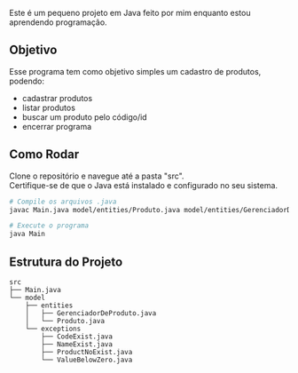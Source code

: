Este é um pequeno projeto em Java feito por mim enquanto estou aprendendo programação.

## Objetivo
Esse programa tem como objetivo simples um cadastro de produtos, podendo:
- cadastrar produtos
- listar produtos
- buscar um produto pelo código/id
- encerrar programa

## Como Rodar
Clone o repositório e navegue até a pasta "src".  
Certifique-se de que o Java está instalado e configurado no seu sistema.

```bash
# Compile os arquivos .java
javac Main.java model/entities/Produto.java model/entities/GerenciadorDeProduto.java

# Execute o programa
java Main
```

## Estrutura do Projeto

```
src
├── Main.java
└── model
    ├── entities
    │   ├── GerenciadorDeProduto.java
    │   └── Produto.java
    └── exceptions
        ├── CodeExist.java
        ├── NameExist.java
        ├── ProductNoExist.java
        └── ValueBelowZero.java

```
